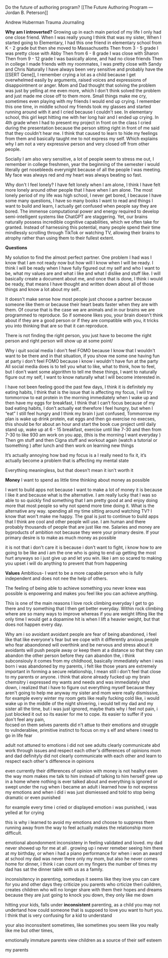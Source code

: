 Do the future of authoring program?
[[The Future Authoring Program — Jordan B. Peterson]]

Andrew Huberman Trauma Journaling

**Why am I introverted?**
Growing up in each main period of my life I only had one close friend.
When I was really young I think that was my sister, 
When I started going to Elementary, I had this one friend in elementary school from K - 2 grade but then she moved to Massachusetts
Then from 3 - 5 grade I was pretty close with Abby 
Then from 6 - 8 grade I was close with Sharon
Then from 9 - 12 grade I was basically alone, and had no close friends
Then in college I made friends with my roommates, I was pretty close with Sandy and Chris
Naturally I have always been very sensitive and probably have the [[SERT Gene]], I remember crying a lot as a child because I get overwhelmed easily by arguments, raised voices and expressions of disappointment or anger. 
Mom and Dad thought that solving the problem was just by yelling at me even more, which I don't think solved the problem and just made me close off to them more. 
Small things make me cry, sometimes even playing with my friends I would end up crying.
I remember this one time, in middle school my friends took my glasses and started running around with it and I cried because I couldn't see.
In elementary school, this girl kept hitting me with her long hair and I ended up crying.
In 4th grade when I had to present my project in front on the class I cried during the presentation because the person sitting right in front of me said that they couldn't hear me. 
I think that caused to learn to hide my feelings from them and basically taught me to not express my self. 
Which explains why I am not a very expressive person and very closed off from other people.

Socially I am also very sensitive, a lot of people seem to stress me out, I remember in college freshmen, year the beginning of the semester i would literally get nosebleeds everynight because of all the people I was meeting. My face was always red and my heart was always beating so fast. 



Why don't I feel lonely?
I have felt lonely when I am alone, I think I have felt more lonely around other people that I have when I am alone. 
The most lonely period of my life was high school, 
I never get bored, I because I have some many questions, I have so many books I want to read and things I want to build and learn, I actually get confused when people say they are bored. 
The immense computational power and energy required to develop semi-intelligent systems like ChatGPT are staggering. Yet, our brains naturally possess incredible cognitive capabilities, which we often take for granted. Instead of harnessing this potential, many people spend their time mindlessly scrolling through TikTok or watching TV, allowing their brains to atrophy rather than using them to their fullest extent.


**Questions**

My solution to find the almost perfect partner. 
One problem I had was I know that I am not ready now but how will I know when I will be ready. I think I will be ready when I have fully figured out my self and who I want to be, what my values are and what i like and what I dislike and stuff like. 
I will basically create a document about me, and once that is done, I think i would be ready, that means I have thought and written down about all of those things and know a lot about my self..

It doesn't make sense how most people just choose a partner because someone like them or because their heart beats faster when they are with them.
Of course that is the case we are animals and in our brains we are programmed to reproduce. So if someone likes you, your brain doesn't think about if they are a good person or if they are compatible with you, it tricks you into thinking that are so that it can reproduce. 

There is not finding the right person, you just have to become the right person and right person will show up at some point/


Why i quit social media
I don't feel FOMO because I know that I wouldn't want to be there and in that situation, if you show me some one having fun at party i don't feel FOMO because i know i wouldn't have fun at the party
All social media does is to tell you what to like, what to think, how to feel, but I don't want some algorithm to tell me these things, I want to naturally figure out my self, I want to know naturally what I will become interested in.

I have not been feeling good the past few days, I think it is definitely my eating habits, I think that is the issue that is affecting my focus, I will try tommorrow to eat protein in the morning immediately when I wake up and then have my eggs for breakfast, I think that I can’t focus because of my bad eating habits, I don’t actually eat therefore I feel hungry, but when I “eat” I still feel hungry and I think my brain I just confused,
Tommorrow my plan is wake up drink protein, eat eggs and then go exercise no execses, this should be for about an hour and start the book cue project until daily stand up, wake up at 6 - 15 breakfast, exercise until like 7-30 and then from 7-30 to like 930 am work on you app,  (this is the morning I want everyday )
Then gm stuff and then Cigna stuff and workout again (watch a tutorial or tsomething ) after lunch and then work on learning new things

It’s actually annoying how bad my focus is a I really need to fix it, it’s actually become a problem that is affecting my mental state

Everything meaningless, but that doesn't mean it isn't worth it

**Money**
I want to spend as little time thinking about money as possible

I want to build apps not because I want to make a lot of money it is because I like it and because what is the alternative. I am really lucky that I was so able to so quickly find something that I am pretty good at and enjoy doing more that most people so why not spend more time doing it. What is the alternative any way. spending all my time sitting around watching TV? I know that won't make me happy.
The goal is just to continue to build apps that I think are cool and other people will use. I am human and there probably thousands of people that are just like me. 
Salaries and money are byproducts of ambition not because they were your primary desire.
If your primary desire is to make as much money as possible



it is not that i don't care it is because i don't want to fight, i know how to are going to be like and i am the one who is going to end up getting the most hurt anyways so i just give up and let you win.
like i am so scared to making you upset i will do anything to prevent that from happening 

**Values**
Ambitious- I want to be a more capable person who is fully independent and does not nee the help of others. 

The feeling of being able to achieve something you never knew was possible is enpowering and makes you feel like you can achieve anything.

This is one of the main reasons I love rock climbing everyday I get to go there and try something that I then get better everyday.
Within rock climbing where are so many ways to improve whereas if you are weight lifting like the only time I would get a dopamine hit is when I lift a heavier weight, but that does not happen every day. 


Why am i so avoidant
avoidant people are fear of being abandoned, i feel like that like everyone's fear but we cope with it differently 
anxious people who fear abaondoned will overthink and be nervous and stress about it
avoidants will push people away or keep them at a distance so that they can abandon the other person before they can abandon the, 
i think subconsiouly it comes from my childhood, basically immediately when i was born i was abandoned by my parents, i felt like those years are extremely important in forming a secure relationship, I mean still i don't feel that close to my parents or anyone.
i think that alone already fucked up my brain chemsitry 
i expressed my wants and needs and was immediately shut down, i realized that i have to figure out everything myself because they aren't going to help me anyway
my sister and mom were really dismissive,
for example every winter my room gets like really fucking cold like, i would wake up in the middle of the night shivering, i would tell my dad and my sister all the time, but i was just ignored, 
maybe thats why i feel not pain, i just blocked it out so its easier for me to cope. 
its easier to suffer if you don't feel any pain, 
\
focsed on them selves
parents did n't attue to their emotions and struggle to vulnderablee, 
primitive instinct to focus on my s elf and where i need to go in life
fear

adult not attuned to emotions
i did not see adults clearly communicate abd work through issues and respect each other's differences of opinions
mom and dad definityly did not clearly communicate with each other and learn to respect each other's difference in opinions

even currently their differences of opinion with money is not healhyt
even the way mom makes me talk to him instead of talking to him herself 
grew up in a home where nothing is ever talked about and everything is ignored or swept under the rug
when i became an adult i learned how to not express my emotions 
and when i did i was just dismiessed and told to stop being dramatic or even punished


for example every time i cried or displayed emotion i was punished, i was yelled at for crying  

this is why i learned to avoid my emotions and choose to suppress them 
running away from the way to feel actually makes the relationship more difficult.

emotional abondonment
inconsisteny in feeling validated and loved. 
my dad never showed up for me at all .
growing up i never remeber seeing him there at my birthday, or when i had a piano performance for when i won an award at school my dad was never there only my mom, but also he never comes home for dinner, i think i can count on my fingers the number of times my dad has sat the dinner table with us as a family.

inconsisitency in parenting, somedays it seems like they love you can care for you and other days they criticize you
parents who crticize theri cuildren, creates children who will no longer share with them their hopes and dreams because they are just going to knock you down, 
they only like me down 

hitting your kids, falls under **inconsistent** parenting, as a child you may not undertand how could someone that is suppoed to love you want to hurt you.
I think that is very confusing for a kid to understand 

your also inconssitent sometimes, like sometimes you seem like you really like me but other times, 

emotionally immature parents view children as a source of their self esteem

my parents